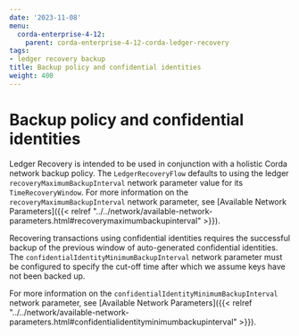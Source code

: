 ```yaml
---
date: '2023-11-08'
menu:
  corda-enterprise-4-12:
    parent: corda-enterprise-4-12-corda-ledger-recovery
tags:
- ledger recovery backup
title: Backup policy and confidential identities
weight: 400
---
```


# Backup policy and confidential identities

Ledger Recovery is intended to be used in conjunction with a holistic Corda network backup policy. The `LedgerRecoveryFlow`
defaults to using the ledger `recoveryMaximumBackupInterval` network parameter value for its `TimeRecoveryWindow`.
For more information on the `recoveryMaximumBackupInterval` network parameter, see
[Available Network Parameters]({{< relref "../../network/available-network-parameters.html#recoverymaximumbackupinterval" >}}).

Recovering transactions using confidential identities requires the successful backup of the previous window of auto-generated
confidential identities. The `confidentialIdentityMinimumBackupInterval` network parameter must be configured to specify the cut-off time after
which we assume keys have not been backed up.

For more information on the `confidentialIdentityMinimumBackupInterval` network parameter, see
[Available Network Parameters]({{< relref "../../network/available-network-parameters.html#confidentialidentityminimumbackupinterval" >}}).
